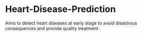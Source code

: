 # Heart-Disease-Prediction
 Aims to detect heart diseases at early stage to avoid disastrous consequences and provide quality treatment .
